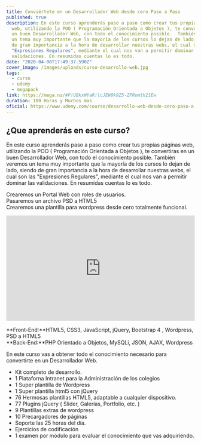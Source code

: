 ```yaml
---
title: Conviértete en un Desarrollador Web desde cero Paso a Paso
published: true
description: En este curso aprenderás paso a paso como crear tus propias páginas
  web, utilizando la POO ( Programación Orientada a Objetos ), te convertiras en
  un buen Desarrollador Web, con todo el conocimiento posible.  También veremos
  un tema muy importante que la mayoría de los cursos lo dejan de lado, siendo
  de gran importancia a la hora de desarrollar nuestras webs, el cual son las
  "Expresiones Regulares", mediante el cual nos van a permitir dominar las
  validaciones. En resumidas cuentas lo es todo.
date: "2020-04-08T17:49:37.590Z"
cover_image: /images/uploads/curso-desarrollo-web.jpg
tags:
  - curso
  - udemy
  - megapack
link: https://mega.nz/#F!UBkxWYaR!lcJEW0k9Z5-ZPRomth21Ew
duration: 100 Horas y Muchos mas
oficial: https://www.udemy.com/course/desarrollo-web-desde-cero-paso-a-paso/
---
```

## ¿Que aprenderás en este curso?

En este curso aprenderás paso a paso como crear tus propias páginas web, utilizando la POO ( Programación Orientada a Objetos ), te convertiras en un buen Desarrollador Web, con todo el conocimiento posible.  También veremos un tema muy importante que la mayoría de los cursos lo dejan de lado, siendo de gran importancia a la hora de desarrollar nuestras webs, el cual son las "Expresiones Regulares", mediante el cual nos van a permitir dominar las validaciones. En resumidas cuentas lo es todo.

Crearemos un Portal Web con roles de usuarios.\
Pasaremos un archivo PSD a HTML5\
Crearemos una plantilla para wordpress desde cero totalmente funcional.

<div style="width:100%;height:0;padding-bottom:56%;position:relative;"><iframe src="https://giphy.com/embed/xT0BKL21U5nnlW4m6k" width="100%" height="100%" style="position:absolute" frameBorder="0" class="giphy-embed" allowFullScreen></iframe></div>

**Front-End:**HTML5, CSS3, JavaScript, jQuery, Bootstrap 4 , Wordpress, PSD a HTML5\
**Back-End:**PHP Orientado a Objetos, MySQLi, JSON, AJAX, Wordpress

En este curso vas a obtener todo el conocimiento necesario para convertirte en un Desarrollador Web.

* Kit completo de desarrollo.
* 1 Plataforna Intranet para la Administración de los colegios
* 1 Super plantilla de Wordpress
* 1 Super plantilla html5 con jQuery
* 76 Hermosas plantillas HTML5, adaptable a cualquier dispositivo.
* 77 Plugins jQuery ( Slider, Galerías, Portfolio, etc. )
* 9 Plantillas extras de wordpress
* 10 Precargadores de páginas
* Soporte las 25 horas del día.
* Ejercicios de codificación
* 1 examen por módulo para evaluar el conocimiento que vas adquiriendo.